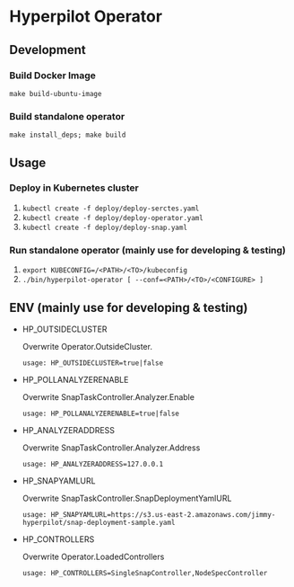 # Hyperpilot Operator

## Development
### Build Docker Image
`make build-ubuntu-image`

### Build standalone operator
`make install_deps; make build`

## Usage
### Deploy in Kubernetes cluster
1. `kubectl create -f deploy/deploy-serctes.yaml`
2. `kubectl create -f deploy/deploy-operator.yaml`
3. `kubectl create -f deploy/deploy-snap.yaml`

### Run standalone operator (mainly use for developing & testing) 
1. `export KUBECONFIG=/<PATH>/<TO>/kubeconfig`
2. `./bin/hyperpilot-operator [ --conf=<PATH>/<TO>/<CONFIGURE> ]`

## ENV (mainly use for developing & testing)
* HP_OUTSIDECLUSTER

  Overwrite Operator.OutsideCluster.
  
  `usage: HP_OUTSIDECLUSTER=true|false`

* HP_POLLANALYZERENABLE

  Overwrite SnapTaskController.Analyzer.Enable
  
  `usage: HP_POLLANALYZERENABLE=true|false`
  
* HP_ANALYZERADDRESS

  Overwrite SnapTaskController.Analyzer.Address
  
  `usage: HP_ANALYZERADDRESS=127.0.0.1`

* HP_SNAPYAMLURL

  Overwrite SnapTaskController.SnapDeploymentYamlURL
  
  `usage: HP_SNAPYAMLURL=https://s3.us-east-2.amazonaws.com/jimmy-hyperpilot/snap-deployment-sample.yaml`


* HP_CONTROLLERS

  Overwrite Operator.LoadedControllers

  `usage: HP_CONTROLLERS=SingleSnapController,NodeSpecController`
